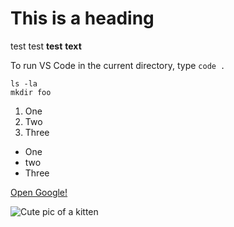 # This is a heading

test test **test** __text__

To run VS Code in the current directory, type ```code .```

``` 
ls -la
mkdir foo
```

1. One
2. Two
3. Three

* One
* two
* Three

[Open Google!](http://google.com)

![Cute pic of a kitten](http://placekitten.com/200/300)